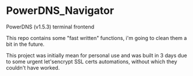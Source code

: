 # PowerDNS_Navigator
PowerDNS (v1.5.3) terminal frontend

This repo contains some "fast written" functions, i'm going to clean them a bit in the future.

This project was initially mean for personal use and was built in 3 days due to some urgent let'sencrypt SSL certs automations, without which they couldn't have worked.
